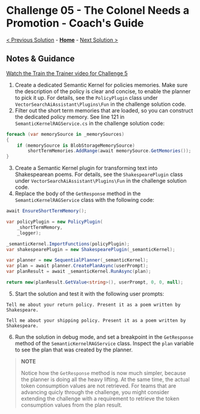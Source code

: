 # Challenge 05 - The Colonel Needs a Promotion - Coach's Guide

[< Previous Solution](./Solution-04.md) - **[Home](./README.md)** - [Next Solution >](./Solution-06.md)

## Notes & Guidance

[Watch the Train the Trainer video for Challenge 5](https://aka.ms/vsaia.hack.ttt.06)

1. Create a dedicated Semantic Kernel for policies memories. Make sure the description of the policy is clear and concise, to enable the planner to pick it up. For details, see the `PolicyPlugin` class under `VectorSearchAiAssistant\Plugins\Fun` in the challenge solution code.
2. Filter out the short term memories that are loaded, so you can construct the dedicated policy memory. See line 121 in `SemanticKernelRAGService.cs` in the challenge solution code:

```csharp
foreach (var memorySource in _memorySources)
{
    if (memorySource is BlobStorageMemorySource)
        shortTermMemories.AddRange(await memorySource.GetMemories());
}
```

3. Create a Semantic Kernel plugin for transforming text into Shakespearean poems. For details, see the `ShakespearePlugin` class under `VectorSearchAiAssistant\Plugins\Fun` in the challenge solution code.
4. Replace the body of the `GetResponse` method in the `SemanticKernelRAGService` class with the following code:

```csharp
await EnsureShortTermMemory();

var policyPlugin = new PolicyPlugin(
    _shortTermMemory,
    _logger);

_semanticKernel.ImportFunctions(policyPlugin);
var shakespearePlugin = new ShakespearePlugin(_semanticKernel);

var planner = new SequentialPlanner(_semanticKernel);
var plan = await planner.CreatePlanAsync(userPrompt);
var planResult = await _semanticKernel.RunAsync(plan);

return new(planResult.GetValue<string>(), userPrompt, 0, 0, null);
```
5. Start the solution and test it with the following user prompts:

```text
Tell me about your return policy. Present it as a poem written by Shakespeare.
```

```text
Tell me about your shipping policy. Present it as a poem written by Shakespeare.
```

6. Run the solution in debug mode, and set a breakpoint in the `GetResponse` method of the `SemanticKernelRAGService` class. Inspect the `plan` variable to see the plan that was created by the planner.

>**NOTE**
>
> Notice how the `GetResponse` method is now much simpler, because the planner is doing all the heavy lifting. At the same time, the actual token consumption values are not retrieved. For teams that are advancing quicly through the challenge, you might consider extending the challenge with a requirement to retrieve the token consumption values from the plan result.
